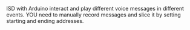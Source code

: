 ISD with Arduino interact and play different voice messages in different events.
YOU need to manually record messages and slice it by setting starting and ending addresses.
